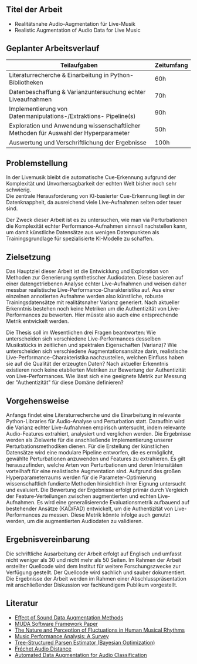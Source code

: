 ## **Titel der Arbeit**  

- Realitätsnahe Audio-Augmentation für Live-Musik
- Realistic Augmentation of Audio Data for Live Music


## **Geplanter Arbeitsverlauf**

| Teilaufgaben                                                                         | Zeitumfang |
| ------------------------------------------------------------------------------------ | ---------- |
| Literaturrecherche & Einarbeitung in Python-Bibliotheken                             | 60h        |
| Datenbeschaffung & Varianzuntersuchung echter Liveaufnahmen                          | 70h        |
| Implementierung von Datenmanipulations-/Extraktions- Pipeline(s)                     | 90h        |
| Exploration und Anwendung wissenschaftlicher Methoden für Auswahl der Hyperparameter | 50h        |
| Auswertung und Verschriftlichung der Ergebnisse                                      | 100h       |

## **Problemstellung**

In der Livemusik bleibt die automatische Cue-Erkennung aufgrund der Komplexität und Unvorhersagbarkeit der echten Welt bisher noch sehr schwierig.   
Die zentrale Herausforderung von KI-basierter Cue-Erkennung liegt in der Datenknappheit, da ausreichend viele Live-Aufnahmen selten oder teuer sind.

Der Zweck dieser Arbeit ist es zu untersuchen, wie man via Perturbationen die Komplexität echter Performance-Aufnahmen sinnvoll nachstellen kann, um damit künstliche Datensätze aus wenigen Datenpunkten als Trainingsgrundlage für spezialisierte KI-Modelle zu schaffen.

## **Zielsetzung**

Das Hauptziel dieser Arbeit ist die Entwicklung und Exploration von Methoden zur Generierung synthetischer Audiodaten. 
Diese basieren auf einer datengetriebenen Analyse echter Live-Aufnahmen und weisen daher messbar realistische Live-Performance-Charakteristika auf.
Aus einer einzelnen annotierten Aufnahme werden also künstliche, robuste Trainingsdatensätze mit realitätsnaher Varianz generiert.
Nach aktueller Erkenntnis bestehen noch keine Metriken um die Authentizität von Live-Performances zu bewerten. Hier müsste also auch eine entsprechende Metrik entwickelt werden.

Die Thesis soll im Wesentlichen drei Fragen beantworten:
Wie unterscheiden sich verschiedene Live-Performances desselben Musikstücks in zeitlichen und spektralen Eigenschaften (Varianz)?
Wie unterscheiden sich verschiedene Augmentationsansätze darin, realistische Live-Performance-Charakteristika nachzustellen, welchen Einfluss haben sie auf die Qualität der erzeugten Daten? 
Nach aktueller Erkenntnis existieren noch keine etablierten Metriken zur Bewertung der Authentizität von Live-Performances. Wie lässt sich eine geeignete Metrik zur Messung der "Authentizität" für diese Domäne definieren?



## **Vorgehensweise**

Anfangs findet eine Literaturrecherche und die Einarbeitung in relevante Python-Libraries für Audio-Analyse und Perturbation statt.
Daraufhin wird die Varianz echter Live-Aufnahmen empirisch untersucht, indem relevante Audio-Features extrahiert, analysiert und verglichen werden. Die Ergebnisse werden als Zielwerte für die anschließende Implementierung unserer Perturbationsmethodiken dienen. 
Für die Erstellung der künstlichen Datensätze wird eine modulare Pipeline entworfen, die es ermöglicht, gewählte Perturbationen anzuwenden und Features zu extrahieren.
Es gilt herauszufinden, welche Arten von Perturbationen und deren Intensitäten vorteilhaft für eine realistische Augmentation sind.
Aufgrund des großen Hyperparameterraums werden für die Parameter-Optimierung wissenschaftlich fundierte Methoden hinsichtlich ihrer Eignung untersucht und evaluiert.
Die Bewertung der Ergebnisse erfolgt primär durch Vergleich der Feature-Verteilungen zwischen augmentierten und echten Live-Aufnahmen.
Es wird eine generalisierende Evaluationsmetrik aufbauend auf bestehender Ansätze (KAD/FAD) entwickelt, um die Authentizität von Live-Performances zu messen.
Diese Metrik könnte infolge auch genutzt werden, um die augmentierten Audiodaten zu validieren.


## **Ergebnisvereinbarung**
Die schriftliche Ausarbeitung der Arbeit erfolgt auf Englisch und umfasst nicht weniger als 30 und nicht mehr als 50 Seiten. Im Rahmen der Arbeit erstellter Quellcode wird dem Institut für weitere Forschungszwecke zur Verfügung gestellt. 
Der Quellcode wird sachlich und sauber dokumentiert. 
Die Ergebnisse der Arbeit werden im Rahmen einer Abschlusspräsentation mit anschließender Diskussion vor fachkundigem Publikum vorgestellt.

## Literatur
- [Effect of Sound Data Augmentation Methods](https://transactions.ismir.net/articles/10.5334/tismir.26)
- [MUDA Software Framework Paper](https://brianmcfee.net/papers/ismir2015_augmentation.pdf)
- [The Nature and Perception of Fluctuations in Human Musical Rhythms](https://pmc.ncbi.nlm.nih.gov/articles/PMC3202537/)
- [Music Performance Analysis: A Survey](https://arxiv.org/abs/1907.00178)
- [Tree-Structured Parsen Estimator (Bayesian Optimization)](https://arxiv.org/pdf/2304.11127)
- [Fréchet Audio Distance](https://www.isca-archive.org/interspeech_2019/kilgour19_interspeech.html)
- [Automated Data Augmentation for Audio Classification](https://dl.acm.org/doi/10.1109/TASLP.2024.3402049)